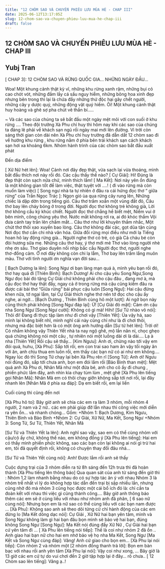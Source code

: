 ```yaml
---
title: "12 CHÒM SAO VÀ CHUYẾN PHIÊU LƯU MÙA HÈ - CHAP III"
date: 2025-06-12T13:17:05Z
slug: 12-chom-sao-va-chuyen-phieu-luu-mua-he-chap-iii
draft: false
---
```


## 12 CHÒM SAO VÀ CHUYẾN PHIÊU LƯU MÙA HÈ - CHAP III

## Yubj Tran

[ CHAP 3]: 12 CHÒM SAO VÀ RỪNG QUỐC GIA… NHỮNG NGÀY ĐẦU…
 
Woa! Một khung cảnh thật kỳ vĩ, những khu rừng xanh rậm, những bụi cỏ cao chót vót, những đầm lầy cá sấu nguy hiễm, những bông hoa xinh đẹp nhưng bên trong thì lại là chứa đầy những thứ độc hại gây chết người, những cây y dược quý, những động vật quý hiếm. Ôi! Một khung cảnh thật huy hoàng và ghê sợ pha chút vẽ thần bí…..
 
~ Và các sao của chúng ta sẽ bắt đầu một ngày mệt mõi với con suối ở khu rừng ….
Theo đội trưởng Xà Phu chỉ huy thì hôm nay khi các sao của chúng ta đáng lẽ phải về khách sạn ngủ rồi ngày mai mới lên đường. Vì trời còn sáng thời gian còn dài nên Xà Phu chỉ huy trưởng đã dẫn dắt 12 chòm sao đi về hướng khu rừng , khu rừng nằm ở phía bên trái khách sạn cách khách sạn hơi xa khoảng 6km. Nhóm hành trình của các chòm sao bắt đầu xuất phát
 
Đến dịa điểm
 
[ Xữ Nữ hét lên]: Woa! Cảnh nơi đây đẹp thật, vừa sạch lại vừa thoáng, mình bắt đầu thích nơi này rồi đó. Các cậu thấy thế nào?
[ Cự Giải]: Hi! Đúng là đẹp thật còn sạch nữa chứ, mình thích lắm!
[ Ma Kết]: Nơi này yên ổn đúng là một không gian tốt để làm việc, thật tuyệt vời ….! ( đi vào rừng mà còn muốn làm việc)
[ Song ngư nhà ta tự nhiên ở đâu ra cái hứng đọc thơ “ giữa rừng” của Trần Ngọc Trác ]:
Ngọn gió ùa qua rừng cây rung lên,
Những chiếc lá dập dờn trong tiếng gió.
Câu thơ trầm xoắn một vùng đất đỏ,
Câu thơ bay lên cháy bỏng ở trong đời.
Người đọc thơ không trẻ không già,
Lời thơ không cầu kỳ khúc chiết.
Người đọc thơ chẳng hề biết mệt,
Niềm vui ở bên mình, công chúng yêu thơ.
Nước mắt không rơi ra, ai đó khóc thầm
Vội đưa cánh tay trần lên chấm mắt…
Câu thơ như lời khuyên thầm nhắc,
Một chút thơ thôi xao xuyến bao lòng.
Câu thơ không đài các, gọt dũa tận cùng
Nơi đọc thơ cần chi nhà văn hóa.
Giữa đồi rừng mọi điều như mới lạ
Tiếng hoan hô lay động rừng già…
Người nghe thơ có trẻ, có già
Cả cháu bé còn đòi hương sữa mẹ.
Những câu thơ hay, ý thơ mới mẻ
Thơ vào lòng người nhè nhẹ ơn sâu.
Thơ giao duyên nối nhịp bắc cầu
Người đọc thơ, người nghe thơ-đồng cảm.
Ở nơi đây không còn chi lạ lẫm,
Thơ bay lên trầm lắng muôn màu.
Thơ với tình người ơn nghĩa vạn đời sau…
 
[ Bạch Dương la lên]: Song Ngư ơi bạn lãng mạn quá à, mình yêu bạn rồi đó, thơ hay quá đi 
[Thiên Bình]: Bạch Dương! Ai cho cậu yêu Song Ngư,Song Ngư đọc bài đó tặng Cự Giải chứ không phải cho cậu đâu , đang mơ à, mà cậu đọc thơ hay thật đấy, ngay cả ở trong rừng mà cậu cũng kiếm đâu ra được cái bài thơ  “Giữa rừng” bái phục cậu luôn
[Song Ngư]: Hai cậu đừng khen nữa, tớ ngại lắm, tại Cự Giải thích nghe thơ nên tớ đọc cho cậu ấy nghe, ai ngờ…
[Bạch Dương , Thiên Bình cùng hô một lượt]: Ai ngờ bọn này cũng thích phải không
[Song Ngư đáp lại]: Ừ!
[Cự Giải đỏ mặt]: Cảm ơn cậu nha Song Ngư
[Song Ngư cười]: Không có gì mà! Hihi!
[Sư Tử nhào vô nói]: Thôi đi! Đang đi thực tập làm như đi chơi vậy
[Thiên Yết]: Ủa vậy hả, sao mình lại không biết nhĩ, mình nghĩ cái này cũng chỉ như là đi chơi thôi, nhưng mà đặc biệt hơn là có một ông anh hướng dẫn
[Sư tử hét lên]: Trời ơi! Có nhầm không vậy Thiên Yết nhà ta nay ngộ ghê, mộ lần năn nỉ, chọc ghẹo quá chừng không nói một câu , tự nhiên nói một luồng dài ơi là dài…. Lạ à nha
[Thiên Yết] Rồi cậu sẽ thấy… 
[Kim Ngưu]: Anh ơi, chừng nào tới vậy em đói quá, huhu,
[Xà Phu]: Sắp tới rồi, em con trai sao ham ăn vậy tối ngày ăn với ăn, anh chịu thua em luôn rồi, em thấy các bạn nữ có ai như em không….
Ngay lúc đó thì Song Tử chạy lại bên Xà Phu rên rĩ
[Song Tử]: Anh ơi! Ngưu nói đúng đó, sắp tới chưa anh, bọn em đói lắm rồi
[Bảo Bình than mệt]: Mệt quá anh Xà Phu ơi, Nhân Mã như một đứa bé, anh cho cô ấy đi chung , phiền phức lắm đây, anh nhìn kìa chạy tùm lùm , mệt ghê
[Xà Phu lên tiếng gọi Nhân Mã]: Nhân Mã em có thôi chạy giỡn không sắp tới nơi rồi, lại đây nhanh lên
[Nhân Mã ở phía xa đáp]: Dạ em biết rồi, em lại liền 
 
Cuối cùng thì cũng đến nơi
 
[Xà Phu hô to]: Bây giờ anh sẽ chia các em ra làm 3 nhóm, mỗi nhóm 4 người, 2 nam và 2 nữ.. các em phải giúp đỡ lẫn nhau thì công việc mới diễn ra yên ổn… và nhanh chóng…
Gồm:
+Nhóm 1: Bạch Dương, Kim Ngưu, Thiên Bình và Bảo Bình
+Nhóm 2: Cự Giải, Xữ Nữ, Ma Kết, Song Ngư
+Nhóm 3: Song Tử, Sư Tử, Thiên Yết, Nhân Mã
 
[Sư Tử và Thiên Yết la lên]: Anh nghĩ sao vậy, sao em có thể cùng nhóm với cậu/cô ấy chứ, không thể nào, em không đồng ý
[Xà Phu lên tiếng]: Hai em có thấy mình phiền phức không, sao các bạn còn lại không ai nói gì trừ hai em, tôi đã quyết  định rồi, không có chuyện thay đổi đâu nhá…
 
[Sư Tử và Thiên Yết cùng nói]: Anh! Được lắm rồi anh sẽ thấy
 
Cuộc dựng trại của 3 nhóm diễn ra từ 8h sáng đến 12h trưa thì đã hoàn thành
[Xà Phu tiếng lên thông báo] Qua quan sát của anh từ sáng đến giờ thì :
Nhóm 1,2 làm nhanh bằng nhau do có sự hợp tác ăn ý với nhau
Nhóm 3 là nhóm trễ nhất vì lý do không hợp tác dẫn đến trại bị sập nhiều lần, nhưng cũng nhờ đó mà nhóm 3 cũng học được một cái bổ ích đó là: chỉ cần ta đoàn kết với nhau thì việc gì cũng thành công….
Bây giờ anh thông báo thêm các em sẽ ở cùng liều với nhau như nhóm anh đã phân,
[ 6 sao nữ cùng nói]: Nhưng bọn em là nữ sao có thể cùng liều với các bạn nam được …
[Xà Phu]: Không sao anh sẽ theo dõi từng cử chỉ hành động của các em đừng lo
[Ma Kết dõng dạc nói]: Cự Giải , Xữ Nữ hai bạn yên tâm, mình và Song Ngư không làm gì hai bạn đâu bọn mình sẽ bảo vệ hai bạn, đúng không Song Ngư
[Song Ngư]: Ma Kết nói đúng đấy Xữ Nữ , Cự Giải hai bạn cứ yên tâm đi …
 [ Xà Phu lên tiếng nói tiếp]: Thế là coi như nhóm 2 đã ổn .. Anh giao hai bạn nữ cho hai em nhớ bảo vệ họ nha Ma Kết, Song Ngư
[Ma Kết và Song Ngư cùng đáp]: Vâng! Anh cứ giao cho bọn em…
  [Xà Phu lại nói tiếp]: Còn nhóm 2 và nhóm một
[2 nhóm đồng thanh trả lời]: Bọn em bàn bạc với nhau rồi anh yên tâm
 [Xà Phu lại nói]: Vậy coi như xong, …
  Bây giờ là 13 giờ các em cứ tự do vui chơi đến 2 giờ tập hợp lại ở đây… rõ chưa..
[ 12 Chòm sao lên tiếng]: Vâng ạ..!